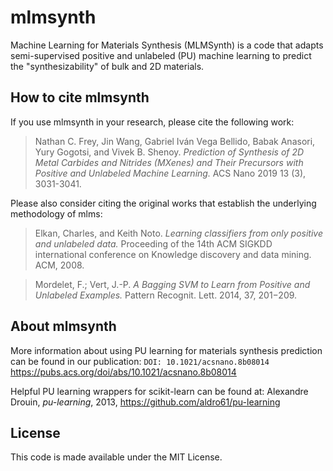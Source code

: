 # mlmsynth
Machine Learning for Materials Synthesis (MLMSynth) is a code that adapts semi-supervised positive and unlabeled (PU) machine learning to predict the "synthesizability" of bulk and 2D materials. 

## How to cite mlmsynth
If you use mlmsynth in your research, please cite the following work:
  
> Nathan C. Frey, Jin Wang, Gabriel Iván Vega Bellido, Babak Anasori, Yury Gogotsi, and Vivek B. Shenoy. *Prediction of Synthesis of 2D   Metal Carbides and Nitrides (MXenes) and Their Precursors with Positive and Unlabeled Machine Learning.* ACS Nano 2019 13 (3), 3031-3041.
  
Please also consider citing the original works that establish the underlying methodology of mlms:

> Elkan, Charles, and Keith Noto. *Learning classifiers from only positive and unlabeled data.* Proceeding of the 14th ACM SIGKDD international conference on Knowledge discovery and data mining. ACM, 2008.
  
> Mordelet, F.; Vert, J.-P. *A Bagging SVM to Learn from Positive and Unlabeled Examples.* Pattern Recognit. Lett. 2014, 37, 201−209.
  
## About mlmsynth
More information about using PU learning for materials synthesis prediction can be found in our publication: `DOI: 10.1021/acsnano.8b08014` https://pubs.acs.org/doi/abs/10.1021/acsnano.8b08014

Helpful PU learning wrappers for scikit-learn can be found at: Alexandre Drouin, *pu-learning*, 2013, https://github.com/aldro61/pu-learning 
 
## License
This code is made available under the MIT License.
